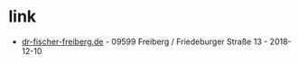 # link

* [dr-fischer-freiberg.de](https://www.dr-fischer-freiberg.de) - 09599 Freiberg / Friedeburger Straße 13 - 2018-12-10
